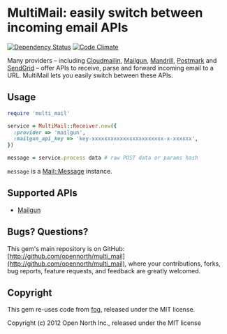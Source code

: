 # MultiMail: easily switch between incoming email APIs

[![Dependency Status](https://gemnasium.com/opennorth/multi_mail.png)](https://gemnasium.com/opennorth/multi_mail)
[![Code Climate](https://codeclimate.com/badge.png)](https://codeclimate.com/github/opennorth/multi_mail)

Many providers – including [Cloudmailin](http://www.cloudmailin.com/), [Mailgun](http://www.mailgun.com/), [Mandrill](http://mandrill.com/), [Postmark](http://postmarkapp.com/) and [SendGrid](http://sendgrid.com/) – offer APIs to receive, parse and forward incoming email to a URL. MultiMail lets you easily switch between these APIs.

## Usage

```ruby
require 'multi_mail'

service = MultiMail::Receiver.new({
  :provider => 'mailgun',
  :mailgun_api_key => 'key-xxxxxxxxxxxxxxxxxxxxxxx-x-xxxxxx',
})

message = service.process data # raw POST data or params hash
```

`message` is a [Mail::Message](https://github.com/mikel/mail) instance.

## Supported APIs

* [Mailgun](http://www.mailgun.com/)

## Bugs? Questions?

This gem's main repository is on GitHub: [http://github.com/opennorth/multi_mail](http://github.com/opennorth/multi_mail), where your contributions, forks, bug reports, feature requests, and feedback are greatly welcomed.

## Copyright

This gem re-uses code from [fog](https://github.com/fog/fog), released under the MIT license.

Copyright (c) 2012 Open North Inc., released under the MIT license
